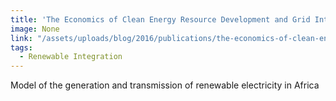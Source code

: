 ```yaml
---
title: 'The Economics of Clean Energy Resource Development and Grid Interconnection in Africa'
image: None
link: "/assets/uploads/blog/2016/publications/the-economics-of-clean-energy-resource-development-and-grid-interconnection-in-africa.pdf"
tags:
  - Renewable Integration
---
```


Model of the generation and transmission of renewable electricity in Africa
